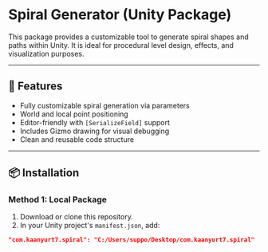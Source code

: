 # Spiral Generator (Unity Package)

This package provides a customizable tool to generate spiral shapes and paths within Unity. It is ideal for procedural level design, effects, and visualization purposes.

---

## 🚀 Features

- Fully customizable spiral generation via parameters
- World and local point positioning
- Editor-friendly with `[SerializeField]` support
- Includes Gizmo drawing for visual debugging
- Clean and reusable code structure

---

## 📦 Installation

### Method 1: Local Package

1. Download or clone this repository.
2. In your Unity project's `manifest.json`, add:

```json
"com.kaanyurt7.spiral": "C:/Users/suppo/Desktop/com.kaanyurt7.spiral"
